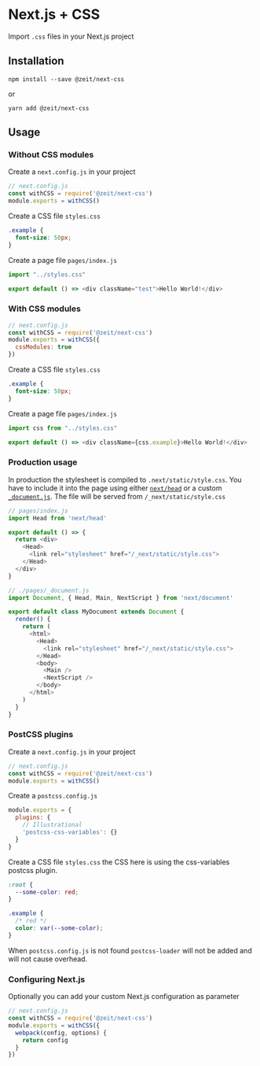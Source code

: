 # Next.js + CSS

Import `.css` files in your Next.js project

## Installation

```
npm install --save @zeit/next-css
```

or

```
yarn add @zeit/next-css
```

## Usage

### Without CSS modules

Create a `next.config.js` in your project

```js
// next.config.js
const withCSS = require('@zeit/next-css')
module.exports = withCSS()
```

Create a CSS file `styles.css`

```css
.example {
  font-size: 50px;
}
```

Create a page file `pages/index.js`

```js
import "../styles.css"

export default () => <div className="test">Hello World!</div>
```

### With CSS modules

```js
// next.config.js
const withCSS = require('@zeit/next-css')
module.exports = withCSS({
  cssModules: true
})
```

Create a CSS file `styles.css`

```css
.example {
  font-size: 50px;
}
```

Create a page file `pages/index.js`

```js
import css from "../styles.css"

export default () => <div className={css.example}>Hello World!</div>
```

### Production usage

In production the stylesheet is compiled to `.next/static/style.css`. You have to include it into the page using either [`next/head`](https://github.com/zeit/next.js#populating-head) or a custom [`_document.js`](https://github.com/zeit/next.js#custom-document). The file will be served from `/_next/static/style.css`

```js
// pages/index.js
import Head from 'next/head'

export default () => {
  return <div>
    <Head>
      <link rel="stylesheet" href="/_next/static/style.css">
    </Head>
  </div>
}
```

```js
// ./pages/_document.js
import Document, { Head, Main, NextScript } from 'next/document'

export default class MyDocument extends Document {
  render() {
    return (
      <html>
        <Head>
          <link rel="stylesheet" href="/_next/static/style.css">
        </Head>
        <body>
          <Main />
          <NextScript />
        </body>
      </html>
    )
  }
}
```


### PostCSS plugins

Create a `next.config.js` in your project

```js
// next.config.js
const withCSS = require('@zeit/next-css')
module.exports = withCSS()
```

Create a `postcss.config.js`

```js
module.exports = {
  plugins: {
    // Illustrational
    'postcss-css-variables': {}
  }
}
```

Create a CSS file `styles.css` the CSS here is using the css-variables postcss plugin.

```css
:root {
  --some-color: red;
}

.example {
  /* red */
  color: var(--some-color);
}
```

When `postcss.config.js` is not found `postcss-loader` will not be added and will not cause overhead.

### Configuring Next.js

Optionally you can add your custom Next.js configuration as parameter

```js
// next.config.js
const withCSS = require('@zeit/next-css')
module.exports = withCSS({
  webpack(config, options) {
    return config
  }
})
```